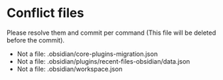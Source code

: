 # Conflict files
Please resolve them and commit per command (This file will be deleted before the commit).
- Not a file: .obsidian/core-plugins-migration.json
- Not a file: .obsidian/plugins/recent-files-obsidian/data.json
- Not a file: .obsidian/workspace.json